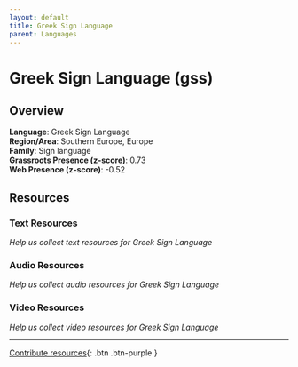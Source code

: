 ```yaml
---
layout: default
title: Greek Sign Language
parent: Languages
---
```


# Greek Sign Language (gss)

## Overview

**Language**: Greek Sign Language  
**Region/Area**: Southern Europe, Europe  
**Family**: Sign language  
**Grassroots Presence (z-score)**: 0.73  
**Web Presence (z-score)**: -0.52  

## Resources

### Text Resources
*Help us collect text resources for Greek Sign Language*

### Audio Resources
*Help us collect audio resources for Greek Sign Language*

### Video Resources
*Help us collect video resources for Greek Sign Language*

---

[Contribute resources](https://forms.office.com/e/1SfLJx3u1r){: .btn .btn-purple }
